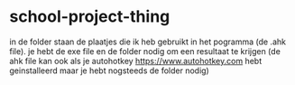 # school-project-thing
in de folder staan de plaatjes die ik heb gebruikt in het pogramma (de .ahk file).
je hebt de exe file en de folder nodig om een resultaat te krijgen (de ahk file kan ook als je autohotkey https://www.autohotkey.com hebt geinstalleerd maar je hebt nogsteeds de folder nodig)
